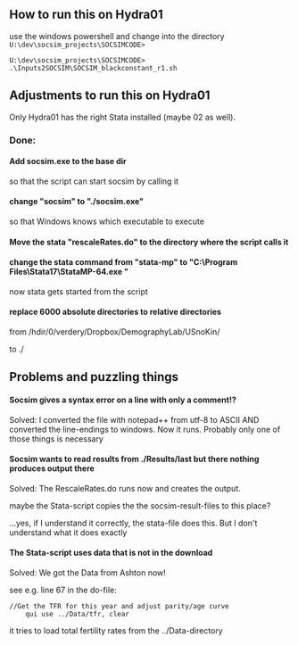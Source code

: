 ## How to run this on Hydra01
use the windows powershell and change into the directory `U:\dev\socsim_projects\SOCSIMCODE>`
```
U:\dev\socsim_projects\SOCSIMCODE> .\Inputs2SOCSIM\SOCSIM_blackconstant_r1.sh
```

## Adjustments to run this on Hydra01

Only Hydra01 has the right Stata installed (maybe 02 as well).

### Done:

#### Add socsim.exe to the base dir

so that the script can start socsim by calling it

#### change "socsim" to "./socsim.exe"

so that Windows knows which executable to execute

#### Move the stata "rescaleRates.do" to the directory where the script calls it

#### change the stata command from "stata-mp" to "C:\Program Files\Stata17\StataMP-64.exe "
now stata gets started from the script

#### replace 6000 absolute directories to relative directories

from 
/hdir/0/verdery/Dropbox/DemographyLab/USnoKin/

to 
./



## Problems and puzzling things

#### Socsim gives a syntax error on a line with only a comment!?

Solved: I converted the file with notepad++ from utf-8 to ASCII AND converted the line-endings to windows. Now it runs. Probably only one of those things is necessary


#### Socsim wants to read results from ./Results/last but there nothing produces output there

Solved: The RescaleRates.do runs now and creates the output.

maybe the Stata-script copies the the socsim-result-files to this place?

...yes, if I understand it correctly, the stata-file does this. But I don't understand what it does exactly

#### The Stata-script uses data that is not in the download

Solved: We got the Data from Ashton now!

see e.g. line 67 in the do-file: 
```
//Get the TFR for this year and adjust parity/age curve
	qui use ../Data/tfr, clear
```
it tries to load total fertility rates from the ../Data-directory


